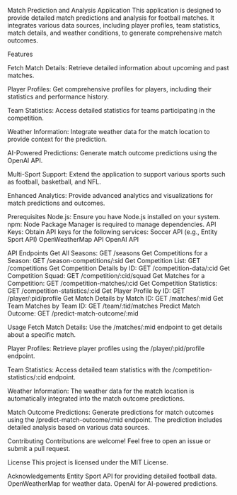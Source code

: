 Match Prediction and Analysis Application
This application is designed to provide detailed match predictions and analysis for football matches. It integrates various data sources, including player profiles, team statistics, match details, and weather conditions, to generate comprehensive match outcomes.

Features

Fetch Match Details: Retrieve detailed information about upcoming and past matches.

Player Profiles: Get comprehensive profiles for players, including their statistics and performance history.

Team Statistics: Access detailed statistics for teams participating in the competition.

Weather Information: Integrate weather data for the match location to provide context for the prediction.

AI-Powered Predictions: Generate match outcome predictions using the OpenAI API.

Multi-Sport Support: Extend the application to support various sports such as football, basketball, and NFL.

Enhanced Analytics: Provide advanced analytics and visualizations for match predictions and outcomes.

Prerequisites
Node.js: Ensure you have Node.js installed on your system.
npm: Node Package Manager is required to manage dependencies.
API Keys: Obtain API keys for the following services:
Soccer API (e.g., Entity Sport API)
OpenWeatherMap API
OpenAI API


API Endpoints
Get All Seasons: GET /seasons
Get Competitions for a Season: GET /season-competitions/:sid
Get Competition List: GET /competitions
Get Competition Details by ID: GET /competition-data/:cid
Get Competition Squad: GET /competition/:cid/squad
Get Matches for a Competition: GET /competition-matches/:cid
Get Competition Statistics: GET /competition-statistics/:cid
Get Player Profile by ID: GET /player/:pid/profile
Get Match Details by Match ID: GET /matches/:mid
Get Team Matches by Team ID: GET /team/:tid/matches
Predict Match Outcome: GET /predict-match-outcome/:mid


Usage
Fetch Match Details:
Use the /matches/:mid endpoint to get details about a specific match.

Player Profiles:
Retrieve player profiles using the /player/:pid/profile endpoint.

Team Statistics:
Access detailed team statistics with the /competition-statistics/:cid endpoint.

Weather Information:
The weather data for the match location is automatically integrated into the match outcome predictions.

Match Outcome Predictions:
Generate predictions for match outcomes using the /predict-match-outcome/:mid endpoint. The prediction includes detailed analysis based on various data sources.

Contributing
Contributions are welcome! Feel free to open an issue or submit a pull request.

License
This project is licensed under the MIT License.

Acknowledgements
Entity Sport API for providing detailed football data.
OpenWeatherMap for weather data.
OpenAI for AI-powered predictions.